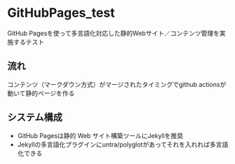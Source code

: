# GitHubPages_test

GitHub Pagesを使って多言語化対応した静的Webサイト／コンテンツ管理を実施するテスト

## 流れ  
コンテンツ（マークダウン方式）がマージされたタイミングでgithub actionsが動いて静的ページを作る

## システム構成
- GitHub Pagesは静的 Web サイト構築ツールにJekyllを推奨
- Jekyllの多言語化プラグインにuntra/polyglotがあってそれを入れれば多言語化できる

